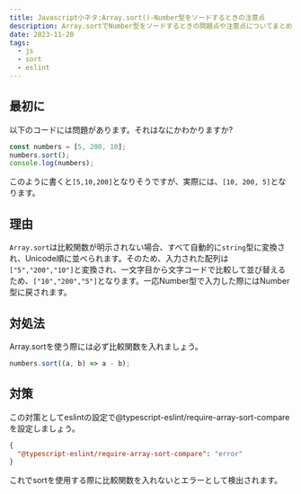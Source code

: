 ```yaml
---
title: Javascript小ネタ:Array.sort()-Number型をソードするときの注意点
description: Array.sortでNumber型をソードするときの問題点や注意点についてまとめてみます
date: 2023-11-20
tags:
  - js
  - sort
  - eslint
---
```


## 最初に

以下のコードには問題があります。それはなにかわかりますか?

```js
const numbers = [5, 200, 10];
numbers.sort();
console.log(numbers);
```

このように書くと`[5,10,200]`となりそうですが、実際には、`[10, 200, 5]`となります。

## 理由

`Array.sort`は比較関数が明示されない場合、すべて自動的に`string`型に変換され、Unicode順に並べられます。そのため、入力された配列は`["5","200","10"]`と変換され、一文字目から文字コードで比較して並び替えるため、`["10","200","5"]`となります。一応Number型で入力した際にはNumber型に戻されます。

## 対処法

Array.sortを使う際には必ず比較関数を入れましょう。

```js
numbers.sort((a, b) => a - b);
```

## 対策

この対策としてeslintの設定で@typescript-eslint/require-array-sort-compareを設定しましょう。

```json
{
  "@typescript-eslint/require-array-sort-compare": "error"
}
```

これでsortを使用する際に比較関数を入れないとエラーとして検出されます。
